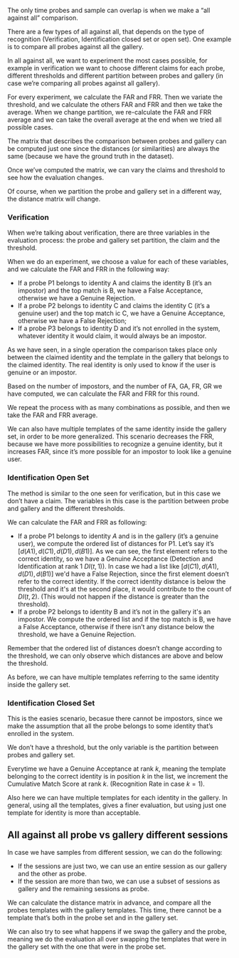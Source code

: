 The only time probes and sample can overlap is when we make a “all against all” comparison.

There are a few types of all against all, that depends on the type of recognition (Verification, Identification closed set or open set). One example is to compare all probes against all the gallery. 

In all against all, we want to experiment the most cases possible, for example in verification we want to choose different claims for each probe, different thresholds and different partition between probes and gallery (in case we’re comparing all probes against all gallery).

For every experiment, we calculate the FAR and FRR. Then we variate the threshold, and we calculate the others FAR and FRR and then we take the average. When we change partition, we re-calculate the FAR and FRR average and we can take the overall average at the end when we tried all possible cases.

The matrix that describes the comparison between probes and gallery can be computed just one since the distances (or similarities) are always the same (because we have the ground truth in the dataset).

Once we’ve computed the matrix, we can vary the claims and threshold to see how the evaluation changes.

Of course, when we partition the probe and gallery set in a different way, the distance matrix will change.

### Verification

When we’re talking about verification, there are three variables in the evaluation process: the probe and gallery set partition, the claim and the threshold.

When we do an experiment, we choose a value for each of these variables, and we calculate the FAR and FRR in the following way:

- If a probe P1 belongs to identity A and claims the identity B (it’s an impostor) and the top match is B, we have a False Acceptance, otherwise we have a Genuine Rejection.
- If a probe P2 belongs to identity C and claims the identity C (it’s a genuine user) and the top match ic C, we have a Genuine Acceptance, otherwise we have a False Rejection;
- If a probe P3 belongs to identity D and it’s not enrolled in the system, whatever identity it would claim, it would always be an impostor.

As we have seen, in a single operation the comparison takes place only between the claimed identity and the template in the gallery that belongs to the claimed identity. The real identity is only used to know if the user is genuine or an impostor.

Based on the number of impostors, and the number of FA, GA, FR, GR we have computed, we can calculate the FAR and FRR for this round.

We repeat the process with as many combinations as possible, and then we take the FAR and FRR average.

We can also have multiple templates of the same identity inside the gallery set, in order to be more generalized. This scenario decreases the FRR, because we have more possibilities to recognize a genuine identity, but it increases FAR, since it’s more possible for an impostor to look like a genuine user.

### Identification Open Set

The method is similar to the one seen for verification, but in this case we don’t have a claim. The variables in this case is the partition between probe and gallery and the different thresholds. 

We can calculate the FAR and FRR as following:

- If a probe P1 belongs to identity $A$ and is in the gallery (it’s a genuine user), we compute the ordered list of distances for P1. Let’s say it’s $[d(A1), d(C1), d(D1), d(B1)]$. As we can see, the first element refers to the correct identity, so we have a Genuine Acceptance (Detection and Identification at rank 1 $DI(t, 1)$).
In case we had a list like $[d(C1),d(A1),d(D1), d(B1)]$ we'd have a False Rejection, since the first element doesn’t refer to the correct identity. If the correct identity distance is below the threshold and it's at the second place, it would contribute to the count of $DI(t, 2)$. (This would not happen if the distance is greater than the threshold).
- If a probe P2 belongs to identity B and it’s not in the gallery it's an impostor. We compute the ordered list and if the top match is B, we have a False Acceptance, otherwise if there isn’t any distance below the threshold, we have a Genuine Rejection.

Remember that the ordered list of distances doesn’t change according to the threshold, we can only observe which distances are above and below the threshold.

As before, we can have multiple templates referring to the same identity inside the gallery set.

### Identification Closed Set

This is the easies scenario, becasue there cannot be impostors, since we make the assumption that all the probe belongs to some identity that’s enrolled in the system.

We don’t have a threshold, but the only variable is the partition between probes and gallery set.

Everytime we have a Genuine Acceptance at rank $k$, meaning the template belonging to the correct identity is in position $k$ in the list, we increment the Cumulative Match Score at rank $k$. (Recognition Rate in case $k=1$).

Also here we can have multiple templates for each identity in the gallery. In general, using all the templates, gives a finer evaluation, but using just one template for identity is more than acceptable.
## All against all probe vs gallery different sessions

In case we have samples from different session, we can do the following:

- If the sessions are just two, we can use an entire session as our gallery and the other as probe.
- If the session are more than two, we can use a subset of sessions as gallery and the remaining sessions as probe.

We can calculate the distance matrix in advance, and compare all the probes templates with the gallery templates. This time, there cannot be a template that’s both in the probe set and in the gallery set.

We can also try to see what happens if we swap the gallery and the probe, meaning we do the evaluation all over swapping the templates that were in the gallery set with the one that were in the probe set.
